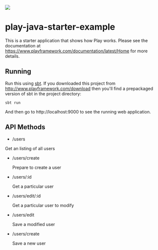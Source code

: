 [<img src="https://img.shields.io/travis/playframework/play-java-starter-example.svg"/>](https://travis-ci.org/playframework/play-java-starter-example)

# play-java-starter-example

This is a starter application that shows how Play works.  Please see the documentation at https://www.playframework.com/documentation/latest/Home for more details.

## Running

Run this using [sbt](http://www.scala-sbt.org/).  If you downloaded this project from http://www.playframework.com/download then you'll find a prepackaged version of sbt in the project directory:

```
sbt run
```

And then go to http://localhost:9000 to see the running web application.

## API Methods


- /users

 Get an listing of all users

- /users/create

  Prepare to create a user

- /users/:id

  Get a particular user

- /users/edit/:id

  Get a particular user to modify
  
- /users/edit

  Save a modified user
  

- /users/create

  Save a new user
  
  
